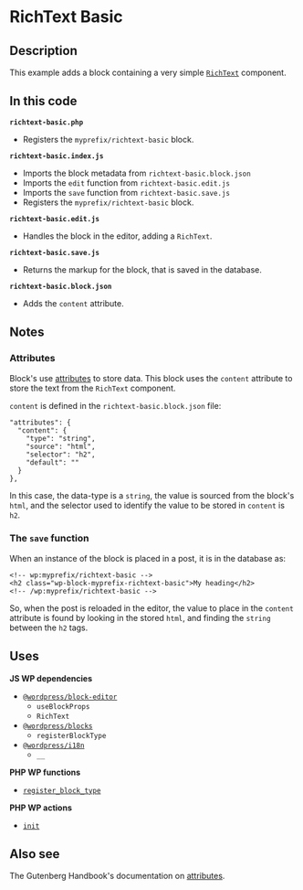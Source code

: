 # RichText Basic

## Description

This example adds a block containing a very simple [`RichText`](https://developer.wordpress.org/block-editor/reference-guides/richtext/) component.

## In this code

**`richtext-basic.php`**

- Registers the `myprefix/richtext-basic` block.

**`richtext-basic.index.js`**

- Imports the block metadata from `richtext-basic.block.json`
- Imports the `edit` function from `richtext-basic.edit.js`
- Imports the `save` function from `richtext-basic.save.js`
- Registers the `myprefix/richtext-basic` block.

**`richtext-basic.edit.js`**

- Handles the block in the editor, adding a `RichText`.

**`richtext-basic.save.js`**

- Returns the markup for the block, that is saved in the database.

**`richtext-basic.block.json`**

- Adds the `content` attribute.

## Notes

### Attributes

Block's use [attributes](https://developer.wordpress.org/block-editor/reference-guides/block-api/block-attributes/) to store data. This block uses the `content` attribute to store the text from the `RichText` component.

`content` is defined in the `richtext-basic.block.json` file:

```
"attributes": {
  "content": {
    "type": "string",
    "source": "html",
    "selector": "h2",
    "default": ""
  }
},
```

In this case, the data-type is a `string`, the value is sourced from the block's `html`, and the selector used to identify the value to be stored in `content` is `h2`.

### The `save` function

When an instance of the block is placed in a post, it is in the database as:

```
<!-- wp:myprefix/richtext-basic -->
<h2 class="wp-block-myprefix-richtext-basic">My heading</h2>
<!-- /wp:myprefix/richtext-basic -->
```

So, when the post is reloaded in the editor, the value to place in the `content` attribute is found by looking in the stored `html`, and finding the `string` between the `h2` tags.

## Uses

**JS WP dependencies**

- [`@wordpress/block-editor`](https://developer.wordpress.org/block-editor/reference-guides/packages/packages-block-editor/)
  - `useBlockProps`
  - `RichText`
- [`@wordpress/blocks`](https://developer.wordpress.org/block-editor/reference-guides/packages/packages-blocks/)
  - `registerBlockType`
- [`@wordpress/i18n`](https://developer.wordpress.org/block-editor/reference-guides/packages/packages-i18n/)
  - `__`

**PHP WP functions**

- [`register_block_type`](https://developer.wordpress.org/reference/functions/register_block_type/)

**PHP WP actions**

- [`init`](https://developer.wordpress.org/reference/hooks/init/)

## Also see

The Gutenberg Handbook's documentation on [attributes](https://developer.wordpress.org/block-editor/reference-guides/block-api/block-attributes/).
